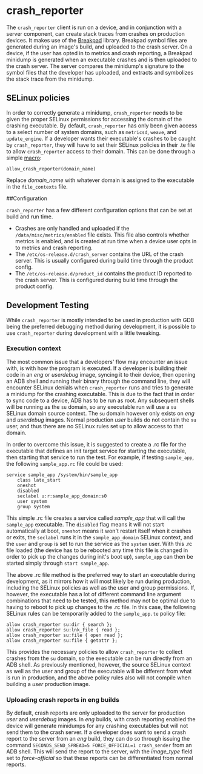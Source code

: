 # crash_reporter

The `crash_reporter` client is run on a device, and in conjunction with a server
component, can create stack traces from crashes on production devices. It makes
use of the [Breakpad](https://bugs.chromium.org/p/google-breakpad/) library.
Breakpad symbol files are generated during an image's build, and uploaded to
the crash server.  On a device, if the user has opted in to metrics and crash
reporting, a Breakpad minidump is generated when an executable crashes and
is then uploaded to the crash server.  The server compares the minidump's
signature to the symbol files that the developer has uploaded, and extracts and
symbolizes the stack trace from the minidump.

## SELinux policies

In order to correctly generate a minidump, `crash_reporter` needs to be given
the proper SELinux permissions for accessing the domain of the crashing
executable.  By default, `crash_reporter` has only been given access to a select
number of system domains, such as `metricsd`, `weave`, and `update_engine`.  If
a developer wants their executable's crashes to be caught by `crash_reporter`,
they will have to set their SELinux policies in their .te file to allow
`crash_reporter` access to their domain.  This can be done through a simple
[macro](https://android.googlesource.com/device/generic/brillo/+/master/sepolicy/te_macros):

    allow_crash_reporter(domain_name)

Replace *domain_name* with whatever domain is assigned to the executable in
the `file_contexts` file.

##Configuration

`crash_reporter` has a few different configuration options that can be set at
build and run time.

- Crashes are only handled and uploaded if the `/data/misc/metrics/enabled`
  file exists.  This file also controls whether metrics is enabled, and is
  created at run time when a device user opts in to metrics and crash reporting.
- The `/etc/os-release.d/crash_server` contains the URL of the crash server.
  This is usually configured during build time through the product config.
- The `/etc/os-release.d/product_id` contains the product ID reported to the
  crash server.  This is configured during build time through the product
  config.

## Development Testing

While `crash_reporter` is mostly intended to be used in production with GDB
being the preferred debugging method during development, it is possible to use
`crash_reporter` during development with a little tweaking.

### Execution context

The most common issue that a developers' flow may encounter an issue with, is
with how the program is executed.  If a developer is building their code in an
*eng* or *userdebug* image, syncing it to their device, then opening an ADB
shell and running their binary through the command line, they will encounter
SELinux denials when `crash_reporter` runs and tries to generate a minidump for
the crashing executable.  This is due to the fact that in order to sync code to
a device, ADB has to be run as root.  Any subsequent shells will be running as
the `su` domain, so any executable run will use a `su` SELinux domain source
context.  The `su` domain however only exists on *eng* and *userdebug* images.
Normal production *user* builds do not contain the `su` user, and thus there
are no SELinux rules set up to allow access to that domain.

In order to overcome this issue, it is suggested to create a .rc file for the
executable that defines an init target service for starting the executable,
then starting that service to run the test.  For example, if testing
`sample_app`, the following `sample_app.rc` file could be used:

    service sample_app /system/bin/sample_app
        class late_start
        oneshot
        disabled
        seclabel u:r:sample_app_domain:s0
        user system
        group system

This simple .rc file creates a service called *sample_app* that will call the
`sample_app` executable.  The `disabled` flag means it will not start
automatically at boot, `oneshot` means it won't restart itself when it crashes
or exits, the `seclabel` runs it in the `sample_app_domain` SELinux context,
and the `user` and `group` is set to run the service as the `system` user.
With this .rc file loaded (the device has to be rebooted any time this file is
changed in order to pick up the changes during init's boot up), `sample_app`
can then be started simply through `start sample_app`.

The above .rc file method is the preferred way to start an executable during
development, as it mirrors how it will most likely be run during production,
including the SELinux policies as well as the user and group permissions.  If,
however, the executable has a lot of different command line argument
combinations that need to be tested, this method may not be optimal due to
having to reboot to pick up changes to the .rc file.  In this case, the
following SELinux rules can be temporarily added to the `sample_app.te` policy
file:

    allow crash_reporter su:dir { search };
    allow crash_reporter su:lnk_file { read };
    allow crash_reporter su:file { open read };
    allow crash_reporter su:file { getattr };

This provides the necessary policies to allow `crash_reporter` to collect
crashes from the `su` domain, so the executable can be run directly from an
ADB shell.  As previously mentioned, however, the source SELinux context as
well as the user and group of the executable will be different from what is run
in production, and the above policy rules also will not compile when building
a *user* production image.

### Uploading crash reports in eng builds

By default, crash reports are only uploaded to the server for production
*user* and *userdebug* images.  In *eng* builds, with crash reporting enabled
the device will generate minidumps for any crashing executables but will not
send them to the crash server.  If a developer does want to send a crash report
to the server from an *eng* build, they can do so through issuing the command
`SECONDS_SEND_SPREAD=5 FORCE_OFFICIAL=1 crash_sender` from an ADB shell.  This
will send the report to the server, with the *image_type* field set to
*force-official* so that these reports can be differentiated from normal
reports.

